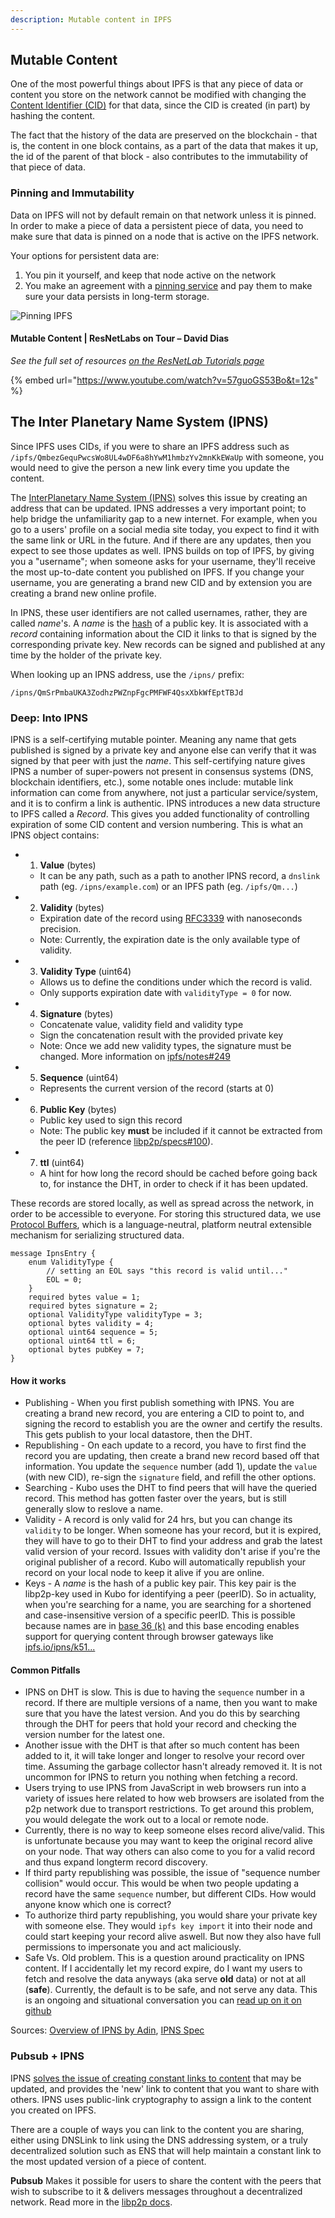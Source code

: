 ```yaml
---
description: Mutable content in IPFS
---
```


## Mutable Content
One of the most powerful things about IPFS is that any piece of data or content you store on the network cannot be modified with changing the [Content Identifier (CID)](https://protocol-labs.gitbook.io/launchpad-curriculum/launchpad-learning-resources/ipld/content-addressing-and-cids) for that data, since the CID is created (in part) by hashing the content.

The fact that the history of the data are preserved on the blockchain - that is, the content in one block contains, as a part of the data that makes it up, the id of the parent of that block - also contributes to the immutability of that piece of data.

### Pinning and Immutability
Data on IPFS will not by default remain on that network unless it is pinned. In order to make a piece of data a persistent piece of data, you need to make sure that data is pinned on a node that is active on the IPFS network.

Your options for persistent data are:
1. You pin it yourself, and keep that node active on the network
2. You make an agreement with a [pinning service](https://docs.ipfs.io/concepts/persistence/#pinning-services) and pay them to make sure your data persists in long-term storage.

![Pinning IPFS](<../../.gitbook/assets/pinning.png>)

#### Mutable Content | ResNetLabs on Tour – David Dias
_See the full set of resources [on the ResNetLab Tutorials page](https://research.protocol.ai/tutorials/resnetlab-on-tour)_

{% embed url="https://www.youtube.com/watch?v=57guoGS53Bo&t=12s" %}

## The Inter Planetary Name System (IPNS)

Since IPFS uses CIDs, if you were to share an IPFS address such as `/ipfs/QmbezGequPwcsWo8UL4wDF6a8hYwM1hmbzYv2mnKkEWaUp` with someone, you would need to give the person a new link every time you update the content.

The [InterPlanetary Name System (IPNS)](https://docs.ipfs.io/concepts/ipns/#interplanetary-name-system-ipns) solves this issue by creating an address that can be updated. IPNS addresses a very important point; to help bridge the unfamiliarity gap to a new internet. For example, when you go to a users' profile on a social media site today, you expect to find it with the same link or URL in the future. And if there are any updates, then you expect to see those updates as well. IPNS builds on top of IPFS, by giving you a "username"; when someone asks for your username, they'll receive the most up-to-date content you published on IPFS. If you change your username, you are generating a brand new CID and by extension you are creating a brand new online profile.

In IPNS, these user identifiers are not called usernames, rather, they are called _name_'s. A _name_ is the [hash](https://docs.ipfs.io/concepts/hashing/) of a public key. It is associated with a _record_ containing information about the CID it links to that is signed by the corresponding private key. New records can be signed and published at any time by the holder of the private key.

When looking up an IPNS address, use the `/ipns/` prefix:

```
/ipns/QmSrPmbaUKA3ZodhzPWZnpFgcPMFWF4QsxXbkWfEptTBJd
```

### Deep: Into IPNS

IPNS is a self-certifying mutable pointer. Meaning any name that gets published is signed by a private key and anyone else can verify that it was signed by that peer with just the _name_. This self-certifying nature gives IPNS a number of super-powers not present in consensus systems (DNS, blockchain identifiers, etc.), some notable ones include: mutable link information can come from anywhere, not just a particular service/system, and it is to confirm a link is authentic. IPNS introduces a new data structure to IPFS called a _Record_. This gives you added functionality of controlling expiration of some CID content and version numbering. This is what an IPNS object contains:

- 1. **Value** (bytes)
  - It can be any path, such as a path to another IPNS record, a `dnslink` path (eg. `/ipns/example.com`) or an IPFS path (eg. `/ipfs/Qm...`)
- 2. **Validity** (bytes)
  - Expiration date of the record using [RFC3339](https://www.ietf.org/rfc/rfc3339.txt) with nanoseconds precision.
  - Note: Currently, the expiration date is the only available type of validity.
- 3. **Validity Type** (uint64)
   - Allows us to define the conditions under which the record is valid.
   - Only supports expiration date with `validityType = 0` for now.
- 4. **Signature** (bytes)
  - Concatenate value, validity field and validity type
  - Sign the concatenation result with the provided private key
  - Note: Once we add new validity types, the signature must be changed. More information on [ipfs/notes#249](https://github.com/ipfs/notes/issues/249)
- 5. **Sequence** (uint64)
  - Represents the current version of the record (starts at 0)
- 6. **Public Key** (bytes)
  - Public key used to sign this record
  - Note: The public key **must** be included if it cannot be extracted from the peer ID (reference [libp2p/specs#100](https://github.com/libp2p/specs/pull/100/files)).
- 7. **ttl** (uint64)
  - A hint for how long the record should be cached before going back to, for instance the DHT, in order to check if it has been updated.

These records are stored locally, as well as spread across the network, in order to be accessible to everyone. For storing this structured data, we use [Protocol Buffers](https://github.com/google/protobuf), which is a language-neutral, platform neutral extensible mechanism for serializing structured data.

```
message IpnsEntry {
	enum ValidityType {
		// setting an EOL says "this record is valid until..."
		EOL = 0;
	}
	required bytes value = 1;
	required bytes signature = 2;
	optional ValidityType validityType = 3;
	optional bytes validity = 4;
	optional uint64 sequence = 5;
	optional uint64 ttl = 6;
	optional bytes pubKey = 7;
}
```

#### How it works

* Publishing - When you first publish something with IPNS. You are creating a brand new record, you are entering a CID to point to, and signing the record to establish you are the owner and certify the results. This gets publish to your local datastore, then the DHT.
* Republishing - On each update to a record, you have to first find the record you are updating, then create a brand new record based off that information. You update the `sequence` number (add 1), update the `value` (with new CID), re-sign the `signature` field, and refill the other options.
* Searching - Kubo uses the DHT to find peers that will have the queried record. This method has gotten faster over the years, but is still generally slow to reslove a name.
* Validity - A record is only valid for 24 hrs, but you can change its `validity` to be longer. When someone has your record, but it is expired, they will have to go to their DHT to find your address and grab the latest valid version of your record. Issues with validity don't arise if you're the original publisher of a record. Kubo will automatically republish your record on your local node to keep it alive if you are online.
* Keys - A _name_ is the hash of a public key pair. This key pair is the libp2p-key used in Kubo for identifying a peer (peerID). So in actuality, when you're searching for a name, you are searching for a shortened and case-insensitive version of a specific peerID. This is possible because names are in [base 36 (k)](https://github.com/multiformats/multibase/blob/master/rfcs/Base36.md) and this base encoding enables support for querying content through browser gateways like [ipfs.io/ipns/k51...](https://ipfs.io)

#### Common Pitfalls
* IPNS on DHT is slow. This is due to having the `sequence` number in a record. If there are multiple versions of a name, then you want to make sure that you have the latest version. And you do this by searching through the DHT for peers that hold your record and checking the version number for the latest one.
* Another issue with the DHT is that after so much content has been added to it, it will take longer and longer to resolve your record over time. Assuming the garbage collector hasn't already removed it. It is not uncommon for IPNS to return you nothing when fetching a record.
* Users trying to use IPNS from JavaScript in web browsers run into a variety of issues here related to how web browsers are isolated from the p2p network due to transport restrictions. To get around this problem, you would delegate the work out to a local or remote node.
* Currently, there is no way to keep someone elses record alive/valid. This is unfortunate because you may want to keep the original record alive on your node. That way others can also come to you for a valid record and thus expand longterm record discovery.
* If third party republishing was possible, the issue of "sequence number collision" would occur. This would be when two people updating a record have the same `sequence` number, but different CIDs. How would anyone know which one is correct?
* To authorize third party republishing, you would share your private key with someone else. They would `ipfs key import` it into their node and could start keeping your record alive aswell. But now they also have full permissions to impersonate you and act maliciously.
* Safe Vs. Old problem. This is a question around practicality on IPNS content. If I accidentally let my record expire, do I want my users to fetch and resolve the data anyways (aka serve **old** data) or not at all (**safe**). Currently, the default is to be safe, and not serve any data. This is an ongoing and situational conversation you can [read up on it on github](https://github.com/ipfs/kubo/issues/1958#issuecomment-444201606)


Sources: [Overview of IPNS by Adin](https://pl-strflt.notion.site/IPNS-Overview-and-FAQ-071b9b14f12045ea842a7d51cfb47dff#0963fe6b470a4c55b1929146c360dc95), [IPNS Spec](https://github.com/ipfs/specs/blob/main/IPNS.md)

### Pubsub + IPNS

IPNS [solves the issue of creating constant links to content](https://blog.fleek.co/posts/immutable-ipfs) that may be updated, and provides the 'new' link to content that you want to share with others. IPNS uses public-link cryptography to assign a link to the content you created on IPFS.

There are a couple of ways you can link to the content you are sharing, either using DNSLink to link using the DNS addressing system, or a truly decentralized solution such as ENS that will help maintain a constant link to the most updated version of a piece of content.

**Pubsub** Makes it possible for users to share the content with the peers that wish to subscribe to it & delivers messages throughout a decentralized network. Read more in the [libp2p docs](https://docs.libp2p.io/concepts/publish-subscribe/).